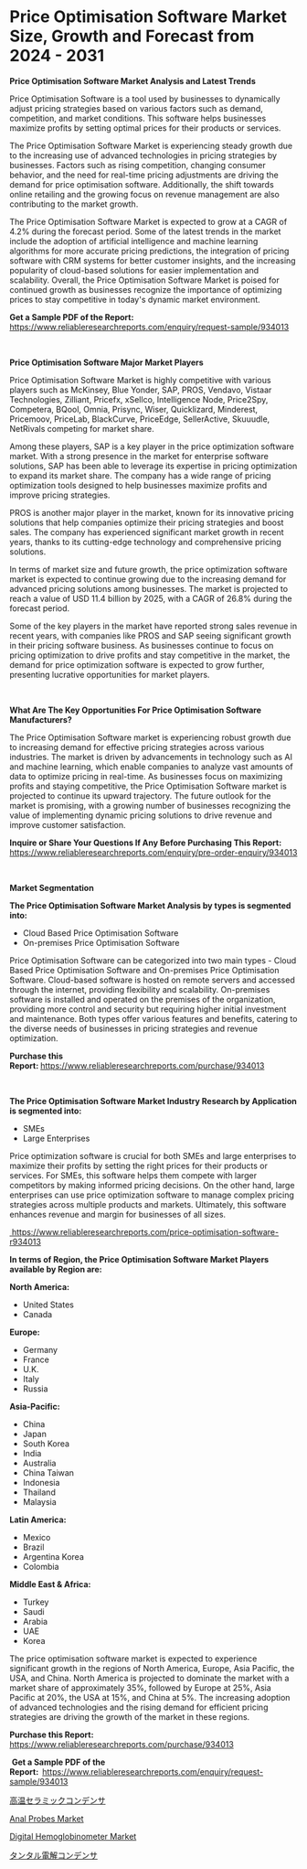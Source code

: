<p><h1>Price Optimisation Software Market Size, Growth and Forecast from 2024 - 2031</h1></p><p><strong>Price Optimisation Software Market Analysis and Latest Trends</strong></p>
<p><p>Price Optimisation Software is a tool used by businesses to dynamically adjust pricing strategies based on various factors such as demand, competition, and market conditions. This software helps businesses maximize profits by setting optimal prices for their products or services.</p><p>The Price Optimisation Software Market is experiencing steady growth due to the increasing use of advanced technologies in pricing strategies by businesses. Factors such as rising competition, changing consumer behavior, and the need for real-time pricing adjustments are driving the demand for price optimisation software. Additionally, the shift towards online retailing and the growing focus on revenue management are also contributing to the market growth.</p><p>The Price Optimisation Software Market is expected to grow at a CAGR of 4.2% during the forecast period. Some of the latest trends in the market include the adoption of artificial intelligence and machine learning algorithms for more accurate pricing predictions, the integration of pricing software with CRM systems for better customer insights, and the increasing popularity of cloud-based solutions for easier implementation and scalability. Overall, the Price Optimisation Software Market is poised for continued growth as businesses recognize the importance of optimizing prices to stay competitive in today's dynamic market environment.</p></p>
<p><strong>Get a Sample PDF of the Report:&nbsp;</strong> <a href="https://www.reliableresearchreports.com/enquiry/request-sample/934013">https://www.reliableresearchreports.com/enquiry/request-sample/934013</a></p>
<p>&nbsp;</p>
<p><strong>Price Optimisation Software Major Market Players</strong></p>
<p><p>Price Optimisation Software Market is highly competitive with various players such as McKinsey, Blue Yonder, SAP, PROS, Vendavo, Vistaar Technologies, Zilliant, Pricefx, xSellco, Intelligence Node, Price2Spy, Competera, BQool, Omnia, Prisync, Wiser, Quicklizard, Minderest, Pricemoov, PriceLab, BlackCurve, PriceEdge, SellerActive, Skuuudle, NetRivals competing for market share.</p><p>Among these players, SAP is a key player in the price optimization software market. With a strong presence in the market for enterprise software solutions, SAP has been able to leverage its expertise in pricing optimization to expand its market share. The company has a wide range of pricing optimization tools designed to help businesses maximize profits and improve pricing strategies.</p><p>PROS is another major player in the market, known for its innovative pricing solutions that help companies optimize their pricing strategies and boost sales. The company has experienced significant market growth in recent years, thanks to its cutting-edge technology and comprehensive pricing solutions.</p><p>In terms of market size and future growth, the price optimization software market is expected to continue growing due to the increasing demand for advanced pricing solutions among businesses. The market is projected to reach a value of USD 11.4 billion by 2025, with a CAGR of 26.8% during the forecast period.</p><p>Some of the key players in the market have reported strong sales revenue in recent years, with companies like PROS and SAP seeing significant growth in their pricing software business. As businesses continue to focus on pricing optimization to drive profits and stay competitive in the market, the demand for price optimization software is expected to grow further, presenting lucrative opportunities for market players.</p></p>
<p>&nbsp;</p>
<p><strong>What Are The Key Opportunities For Price Optimisation Software Manufacturers?</strong></p>
<p><p>The Price Optimisation Software market is experiencing robust growth due to increasing demand for effective pricing strategies across various industries. The market is driven by advancements in technology such as AI and machine learning, which enable companies to analyze vast amounts of data to optimize pricing in real-time. As businesses focus on maximizing profits and staying competitive, the Price Optimisation Software market is projected to continue its upward trajectory. The future outlook for the market is promising, with a growing number of businesses recognizing the value of implementing dynamic pricing solutions to drive revenue and improve customer satisfaction.</p></p>
<p><strong>Inquire or Share Your Questions If Any Before Purchasing This Report:</strong> <a href="https://www.reliableresearchreports.com/enquiry/pre-order-enquiry/934013">https://www.reliableresearchreports.com/enquiry/pre-order-enquiry/934013</a></p>
<p>&nbsp;</p>
<p><strong>Market Segmentation</strong></p>
<p><strong>The Price Optimisation Software Market Analysis by types is segmented into:</strong></p>
<p><ul><li>Cloud Based Price Optimisation Software</li><li>On-premises Price Optimisation Software</li></ul></p>
<p><p>Price Optimisation Software can be categorized into two main types - Cloud Based Price Optimisation Software and On-premises Price Optimisation Software. Cloud-based software is hosted on remote servers and accessed through the internet, providing flexibility and scalability. On-premises software is installed and operated on the premises of the organization, providing more control and security but requiring higher initial investment and maintenance. Both types offer various features and benefits, catering to the diverse needs of businesses in pricing strategies and revenue optimization.</p></p>
<p><strong>Purchase this Report:&nbsp;</strong><a href="https://www.reliableresearchreports.com/purchase/934013">https://www.reliableresearchreports.com/purchase/934013</a></p>
<p>&nbsp;</p>
<p><strong>The Price Optimisation Software Market Industry Research by Application is segmented into:</strong></p>
<p><ul><li>SMEs</li><li>Large Enterprises</li></ul></p>
<p><p>Price optimization software is crucial for both SMEs and large enterprises to maximize their profits by setting the right prices for their products or services. For SMEs, this software helps them compete with larger competitors by making informed pricing decisions. On the other hand, large enterprises can use price optimization software to manage complex pricing strategies across multiple products and markets. Ultimately, this software enhances revenue and margin for businesses of all sizes.</p></p>
<p><a href="https://www.reliableresearchreports.com/price-optimisation-software-r934013">&nbsp;https://www.reliableresearchreports.com/price-optimisation-software-r934013</a></p>
<p><strong>In terms of Region, the Price Optimisation Software Market Players available by Region are:</strong></p>
<p>
    <p> <strong> North America: </strong>
        <ul>
            <li>United States</li>
            <li>Canada</li>
        </ul>
        </p> 
    <p> <strong> Europe: </strong>
        <ul>
            <li>Germany</li>
            <li>France</li>
            <li>U.K.</li>
            <li>Italy</li>
            <li>Russia</li>
        </ul>
        </p> 
    <p> <strong> Asia-Pacific: </strong>
        <ul>
            <li>China</li>
            <li>Japan</li>
            <li>South Korea</li>
            <li>India</li>
            <li>Australia</li>
            <li>China Taiwan</li>
            <li>Indonesia</li>
            <li>Thailand</li>
            <li>Malaysia</li>
        </ul>
        </p> 
    <p> <strong> Latin America: </strong>
        <ul>
            <li>Mexico</li>
            <li>Brazil</li>
            <li>Argentina Korea</li>
            <li>Colombia</li>
        </ul>
        </p> 
    <p> <strong> Middle East & Africa: </strong>
        <ul>
            <li>Turkey</li>
            <li>Saudi</li>
            <li>Arabia</li>
            <li>UAE</li>
            <li>Korea</li>
        </ul>
    </p>
    </p>
<p><p>The price optimisation software market is expected to experience significant growth in the regions of North America, Europe, Asia Pacific, the USA, and China. North America is projected to dominate the market with a market share of approximately 35%, followed by Europe at 25%, Asia Pacific at 20%, the USA at 15%, and China at 5%. The increasing adoption of advanced technologies and the rising demand for efficient pricing strategies are driving the growth of the market in these regions.</p></p>
<p><strong>Purchase this Report: </strong><a href="https://www.reliableresearchreports.com/purchase/934013">https://www.reliableresearchreports.com/purchase/934013</a></p>
<p>&nbsp;<strong>Get a Sample PDF of the Report:&nbsp;&nbsp;</strong><a href="https://www.reliableresearchreports.com/enquiry/request-sample/934013">https://www.reliableresearchreports.com/enquiry/request-sample/934013</a></p>
<p><strong></strong></p>
<p><p><a href="https://github.com/ddwcuskozol07187/Market-Research-Report-List-2/blob/main/1138850174142.md">高温セラミックコンデンサ</a></p><p><a href="https://github.com/nancykennedykellievqfqt2/Market-Research-Report-List-3/blob/main/anal-probes-market.md">Anal Probes Market</a></p><p><a href="https://github.com/seekum/Market-Research-Report-List-3/blob/main/digital-hemoglobinometer-market.md">Digital Hemoglobinometer Market</a></p><p><a href="https://github.com/xtkhtofdt934839/Market-Research-Report-List-2/blob/main/7715141174141.md">タンタル電解コンデンサ</a></p></p>